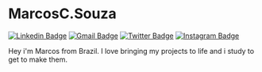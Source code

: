# MarcosC.Souza

[![Linkedin Badge](https://img.shields.io/badge/-Marcos%20C.Souza-1bd?style=flat-square&labelColor=6633cc&logo=linkedin&logoColor=white&link=https://www.linkedin.com/in/marcos-c-souza-596659197/)](https://www.linkedin.com/in/marcos-c-souza-596659197/) 
[![Gmail Badge](https://img.shields.io/badge/-marcos.c4051@gmail.com-1bd?style=flat-square&labelColor=6633cc&logo=Gmail&logoColor=white&link=marcos.c4051@gmail.com)](mailto:marcos.c4051f@gmail.com)
[![Twitter Badge](https://img.shields.io/badge/-@mark__co3lho-1bd?style=flat-square&labelColor=6633cc&logo=twitter&logoColor=white&link=https://twitter.com/dieegosf)](https://twitter.com/mark_co3lho) 
[![Instagram Badge](https://img.shields.io/badge/-marcos__cs__-1bd?style=flat-square&labelColor=6633cc&logo=instagram&logoColor=white&link=https://twitter.com/dieegosf)](https://twitter.com/mark_co3lho) 

Hey i'm Marcos from Brazil. 
I love bringing my projects to life and i study to get to make them. 
